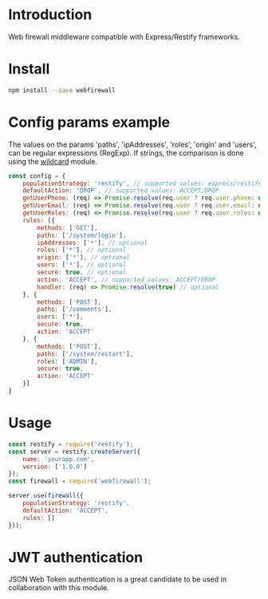 # Introduction
Web firewall middleware compatible with Express/Restify frameworks.

# Install
```bash
npm install --save webfirewall
```

# Config params example
The values on the params 'paths', 'ipAddresses', 'roles', 'origin' and 'users', can be regular expressions (RegExp). If strings, the comparison is done using the [wildcard](https://www.npmjs.com/package/wildcard) module. 
```js
const config = {
    populationStrategy: 'restify', // supported values: express/restify or object
    defaultAction: 'DROP', // supported values: ACCEPT/DROP 
    getUserPhone: (req) => Promise.resolve(req.user ? req.user.phone: null), // custom population strategy for user phone (optional)
    getUserEmail: (req) => Promise.resolve(req.user ? req.user.email: null), // custom population strategy for user email (optional)
    getUserRoles: (req) => Promise.resolve(req.user ? req.user.roles: null), // custom population strategy for user roles (optional)
    rules: [{
        methods: ['GET'],
        paths: ['/system/login'],
        ipAddresses: ['*'], // optional
        roles: ['*'], // optional
        origin: ['*'], // optional
        users: ['*'], // optional
        secure: true, // optional
        action: 'ACCEPT', // supported values: ACCEPT/DROP
        handler: (req) => Promise.resolve(true) // optional
    }, {
        methods: ['POST'],
        paths: ['/comments'],
        users: ['*'], 
        secure: true,
        action: 'ACCEPT'
    }, {
        methods: ['POST'],
        paths: ['/system/restart'],
        roles: ['ADMIN'], 
        secure: true,
        action: 'ACCEPT'
    }]
}
```

# Usage
```js
const restify = require('restify');
const server = restify.createServer({
    name: 'yourapp.com',
    version: ['1.0.0']
});
const firewall = require('webfirewall');

server.use(firewall({
    populationStrategy: 'restify',
    defaultAction: 'ACCEPT',
    rules: []
}));

```

# JWT authentication
JSON Web Token authentication is a great candidate to be used in collaboration with this module.
